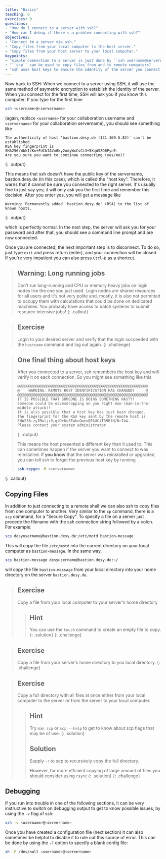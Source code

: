 ```yaml
---
title: "Basics"
teaching: 0
exercises: 0
questions:
- "How do I connect to a server with ssh?"
- "How can I debug if there's a problem connecting with ssh?"
objectives:
- "Connect to a server via ssh."
- "Copy files from your local computer to the host server."
- "Copy files from your host server to your local computer."
keypoints:
- "simple connection to a server is just done by ``ssh username@servername``"
- "``scp`` can be used to copy files from and to remote computers"
- "ssh uses host keys to ensure the identity of the server you connect to"
---
```

Now back to SSH: When we connect to a server using SSH, it will use the same
method of asymetric encryption to establish the identity of the server. When you connect for the
first time, SSH will ask you if you know this computer. If you type for the first time

```bash
ssh <username>@<servername>
```

(again, replace ``<username>`` for your collaboration username and ``<servername>`` for your collaboration servername), you
should see something like

~~~
The authenticity of host 'bastion.desy.de (131.169.5.82)' can't be established.
RSA key fingerprint is SHA256:WbkI/Ko+FdCbIAVn6ky2odyWxCvCL3+5XqWSZQ6PynE.
Are you sure you want to continue connecting (yes/no)?
~~~
{: .output}

This means that ssh doesn't have the public key of the servername, bastion.desy.de (in this case), which is
called the "host key". Therefore, it warns that it cannot be sure you connected to the right server. It's
usually fine to just say yes; it will only ask you the first time and remember
this decision. After you enter yes, you will get a message like


~~~
Warning: Permanently added 'bastion.desy.de' (RSA) to the list of known hosts.
~~~
{: .output}

which is perfectly normal. In the next step, the server will ask you for your
password and after that, you should see a command line prompt and are
now connected.

Once you are connected, the next important step is to disconnect. To do so, just type
``exit`` and press return (enter), and your connection will be closed. If you're very
impatient you can also press ``Ctrl-D`` as a shortcut.

> ## Warning: Long running jobs
> Don't run long-running and CPU or memory heavy jobs on login nodes like
> the one you just used.
> Login nodes are shared
> resources for all users and it's not very polite and, mostly, it is also not
> permitted to occupy them with calculations that could be done on dedicated
> machines.
> You probably have access to batch systems to submit resource intensive jobs!
{: .callout}

> ## Exercise
> Login to your desired server and verify that the login succeeded with the
> ``hostname`` command and log out again.
{: .challenge}

> ## One final thing about host keys
> After you connected to a server, ssh
> remembers the host key and will verify it on each connection. So you might
> see something like this:
>
> ~~~
> @@@@@@@@@@@@@@@@@@@@@@@@@@@@@@@@@@@@@@@@@@@@@@@@@@@@@@@@@@@
> @    WARNING: REMOTE HOST IDENTIFICATION HAS CHANGED!     @
> @@@@@@@@@@@@@@@@@@@@@@@@@@@@@@@@@@@@@@@@@@@@@@@@@@@@@@@@@@@
> IT IS POSSIBLE THAT SOMEONE IS DOING SOMETHING NASTY!
> Someone could be eavesdropping on you right now (man-in-the-middle attack)!
> It is also possible that a host key has just been changed.
> The fingerprint for the RSA key sent by the remote host is
> SHA256:zyIMwlji8jqtD+UuSFuknQmevQPAUCiT39BfH/NrIbA.
> Please contact your system administrator.
> ~~~
> {: .output}
>
> This means the host presented a different key than it used to. This can
> sometimes happen if the server you want to connect to was reinstalled. If
> **you know** that the server was reinstalled or upgraded, you can tell ssh to
> forget the previous host key by running
> ```bash
> ssh-keygen -R <servername>
> ```
{: .callout}


## Copying Files

In addition to just connecting to a remote shell we can also ssh to copy files
from one computer to another. Very similar to the ``cp`` command, there is a
``scp`` command, for a "Secure Copy". To specify a file on a server just precede
the filename with the ssh connection string followed by a colon. For example:

```bash
scp desyusername@bastion.desy.de:/etc/motd bastion-message
```

This will copy the file ``/etc/motd`` into the current directory on your local computer as ``bastion-message``. In the same way,

```bash
scp bastion-message desyusername@bastion.desy.de:~/
```

will copy the file ``bastion-message`` from your local directory into your home
directory on the server ``bastion.desy.de``.


> ## Exercise
> Copy a file from your local computer to your server's home directory
> > ## Hint
> > You can use the ``touch`` command to create an empty file to copy.
> {: .solution}
{: .challenge}

> ## Exercise
> Copy a file from your server's home directory to you local
> directory.
{: .challenge}

> ## Exercise
> Copy a full directory with all files at once either from your local computer to the server or from the server to your local computer.
> > ## Hint
> > Try `man scp` or `scp --help` to get to know about scp flags that may be of use.
> {: .solution}
> > ## Solution
> > Supply ``-r`` to scp to recursively copy the full directory.
> >
> > However, for more efficient copying of large amount of files you should consider
> > using ``rsync``
> {: .solution}
{: .challenge}

## Debugging


If you run into trouble in one of the following sections, it can be very
instructive to switch on debugging output to get to know possible issues, by using the ``-v`` flag of ssh:

```bash
ssh -v <username>@<servername>
```

Once you have created a configuration file (next section) it can also sometimes
be helpful to disable it to rule out this source of error. This can be done
by using the `-F` option to specify a blank config file:

```bash
sh -F /dev/null <username>@<servername>
```
